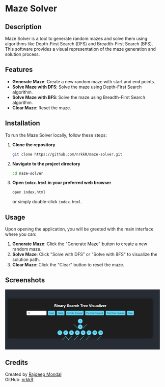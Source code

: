 # Maze Solver

## Description
Maze Solver is a tool to generate random mazes and solve them using algorithms like Depth-First Search (DFS) and Breadth-First Search (BFS). This software provides a visual representation of the maze generation and solution process.

## Features
- **Generate Maze**: Create a new random maze with start and end points.
- **Solve Maze with DFS**: Solve the maze using Depth-First Search algorithm.
- **Solve Maze with BFS**: Solve the maze using Breadth-First Search algorithm.
- **Clear Maze**: Reset the maze.

## Installation
To run the Maze Solver locally, follow these steps:

1. **Clone the repository**
    ```bash
    git clone https://github.com/nrkkR/maze-solver.git
    ```

2. **Navigate to the project directory**
    ```bash
    cd maze-solver
    ```

3. **Open `index.html` in your preferred web browser**
    ```bash
    open index.html
    ```
    or simply double-click `index.html`.

## Usage
Upon opening the application, you will be greeted with the main interface where you can:

1. **Generate Maze**: Click the "Generate Maze" button to create a new random maze.
2. **Solve Maze**: Click "Solve with DFS" or "Solve with BFS" to visualize the solution path.
3. **Clear Maze**: Click the "Clear" button to reset the maze.

## Screenshots
<img align="center" alt="coding" width="800" src="https://github.com/nrkkR/Javascript_Binary-Search-Tree-Visualizer/blob/main/bst%20main%20menu.png">

## Credits
Created by [Rajdeep Mondal](https://www.linkedin.com/in/rajdeep-mondal-a277a9317)  
GitHub: [nrkkR](https://github.com/nrkkR)

